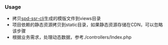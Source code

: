 ### Usage
  - 拷贝[spd-ssr-cli](https://github.com/supaide/spd-ssr-php)生成的模版文件到views目录
  - 项目依赖的静态资源拷贝到static目录，如果静态资源存储在CDN，可以忽略该步骤
  - 根据业务需求，处理动态数据，参考./controllers/Index.php
